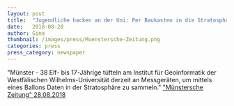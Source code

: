 ```yaml
---
layout: post
title:  "Jugendliche hacken an der Uni: Per Baukasten in die Stratosphäre"
date:   2018-08-28 
author: Gina
thumbnail: /images/press/Muenstersche-Zeitung.png
categories: press
press_category: newspaper
---
```

"Münster - 38 Elf- bis 17-Jährige tüfteln am Institut für Geoinformatik der Westfälischen Wilhelms-Universität derzeit an Messgeräten, um mittels eines Ballons Daten in der Stratosphäre zu sammeln."
<a href="https://www.muensterschezeitung.de/Lokales/Staedte/Muenster/3449512-Jugendliche-hacken-an-der-Uni-Per-Baukasten-in-die-Stratosphaere" target="_blank">"Münstersche Zeitung" 28.08.2018</a>
